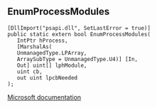 ## EnumProcessModules

```
[DllImport("psapi.dll", SetLastError = true)]
public static extern bool EnumProcessModules(
   IntPtr hProcess,
   [MarshalAs(
   UnmanagedType.LPArray,
   ArraySubType = UnmanagedType.U4)] [In,
   Out] uint[] lphModule,
   uint cb,
   out uint lpcbNeeded
);
```

[Microsoft documentation](https://docs.microsoft.com/en-us/windows/win32/api/psapi/nf-psapi-enumprocessmodules)
